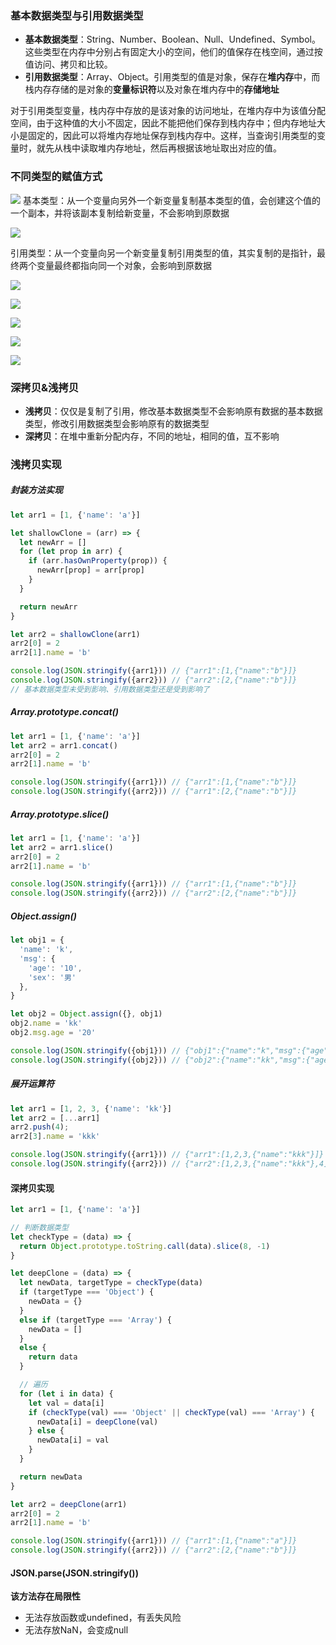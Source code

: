 ### 基本数据类型与引用数据类型
- **基本数据类型**：String、Number、Boolean、Null、Undefined、Symbol。这些类型在内存中分别占有固定大小的空间，他们的值保存在栈空间，通过按值访问、拷贝和比较。
- **引用数据类型**：Array、Object。引用类型的值是对象，保存在**堆内存**中，而栈内存存储的是对象的**变量标识符**以及对象在堆内存中的**存储地址**

对于引用类型变量，栈内存中存放的是该对象的访问地址，在堆内存中为该值分配空间，由于这种值的大小不固定，因此不能把他们保存到栈内存中；但内存地址大小是固定的，因此可以将堆内存地址保存到栈内存中。这样，当查询引用类型的变量时，就先从栈中读取堆内存地址，然后再根据该地址取出对应的值。

### 不同类型的赋值方式

![](https://user-gold-cdn.xitu.io/2019/10/30/16e1ba3b5c79162e?w=1212&h=548&f=png&s=81493)
基本类型：从一个变量向另外一个新变量复制基本类型的值，会创建这个值的一个副本，并将该副本复制给新变量，不会影响到原数据

![](https://user-gold-cdn.xitu.io/2019/10/30/16e1ba3f74203783?w=1676&h=512&f=png&s=101408)

引用类型：从一个变量向另一个新变量复制引用类型的值，其实复制的是指针，最终两个变量最终都指向同一个对象，会影响到原数据

![](https://user-gold-cdn.xitu.io/2019/10/30/16e1ba90bb599cb7?w=200&h=100&f=jpeg&s=17201)

![](https://user-gold-cdn.xitu.io/2019/10/30/16e1ba9ab3bb95b5?w=200&h=150&f=jpeg&s=20172)

![](https://user-gold-cdn.xitu.io/2019/10/30/16e1ba9cecf49a68?w=500&h=150&f=jpeg&s=23004)

![](https://user-gold-cdn.xitu.io/2019/10/30/16e1baa1613c7550?w=500&h=150&f=jpeg&s=26178)

![](https://user-gold-cdn.xitu.io/2019/10/30/16e1baa60c1bd146?w=500&h=150&f=jpeg&s=26116)
### 深拷贝&浅拷贝
- **浅拷贝**：仅仅是复制了引用，修改基本数据类型不会影响原有数据的基本数据类型，修改引用数据类型会影响原有的数据类型
- **深拷贝**：在堆中重新分配内存，不同的地址，相同的值，互不影响
### 浅拷贝实现
##### 封装方法实现
```javascript
let arr1 = [1, {'name': 'a'}]

let shallowClone = (arr) => {
  let newArr = []
  for (let prop in arr) {
    if (arr.hasOwnProperty(prop)) {
      newArr[prop] = arr[prop]
    }
  }

  return newArr
}

let arr2 = shallowClone(arr1)
arr2[0] = 2
arr2[1].name = 'b'

console.log(JSON.stringify({arr1})) // {"arr1":[1,{"name":"b"}]}
console.log(JSON.stringify({arr2})) // {"arr2":[2,{"name":"b"}]}
// 基本数据类型未受到影响、引用数据类型还是受到影响了
```
##### Array.prototype.concat()
```javascript
let arr1 = [1, {'name': 'a'}]
let arr2 = arr1.concat()
arr2[0] = 2
arr2[1].name = 'b'

console.log(JSON.stringify({arr1})) // {"arr1":[1,{"name":"b"}]}
console.log(JSON.stringify({arr2})) // {"arr1":[2,{"name":"b"}]}
```
##### Array.prototype.slice()
```javascript
let arr1 = [1, {'name': 'a'}]
let arr2 = arr1.slice()
arr2[0] = 2
arr2[1].name = 'b'

console.log(JSON.stringify({arr1})) // {"arr1":[1,{"name":"b"}]}
console.log(JSON.stringify({arr2})) // {"arr2":[2,{"name":"b"}]}
```
##### Object.assign()
```javascript
let obj1 = {
  'name': 'k',
  'msg': {
    'age': '10',
    'sex': '男'
  },
}

let obj2 = Object.assign({}, obj1)
obj2.name = 'kk'
obj2.msg.age = '20'

console.log(JSON.stringify({obj1})) // {"obj1":{"name":"k","msg":{"age":"20","sex":"男"}}}
console.log(JSON.stringify({obj2})) // {"obj2":{"name":"kk","msg":{"age":"20","sex":"男"}}}
```
##### 展开运算符
```javascript
let arr1 = [1, 2, 3, {'name': 'kk'}]
let arr2 = [...arr1]
arr2.push(4); 
arr2[3].name = 'kkk'

console.log(JSON.stringify({arr1})) // {"arr1":[1,2,3,{"name":"kkk"}]}
console.log(JSON.stringify({arr2})) // {"arr2":[1,2,3,{"name":"kkk"},4]}
```
#### 深拷贝实现
```javascript
let arr1 = [1, {'name': 'a'}]

// 判断数据类型
let checkType = (data) => {
  return Object.prototype.toString.call(data).slice(8, -1)
}

let deepClone = (data) => {
  let newData, targetType = checkType(data)
  if (targetType === 'Object') {
    newData = {}
  }
  else if (targetType === 'Array') {
    newData = []
  }
  else {
    return data
  }

  // 遍历
  for (let i in data) {
    let val = data[i]
    if (checkType(val) === 'Object' || checkType(val) === 'Array') {
      newData[i] = deepClone(val)
    } else {
      newData[i] = val
    }
  }

  return newData
}

let arr2 = deepClone(arr1)
arr2[0] = 2
arr2[1].name = 'b'

console.log(JSON.stringify({arr1})) // {"arr1":[1,{"name":"a"}]}
console.log(JSON.stringify({arr2})) // {"arr2":[2,{"name":"b"}]}
```
#### JSON.parse(JSON.stringify())

**该方法存在局限性**
- 无法存放函数或undefined，有丢失风险
- 无法存放NaN，会变成null